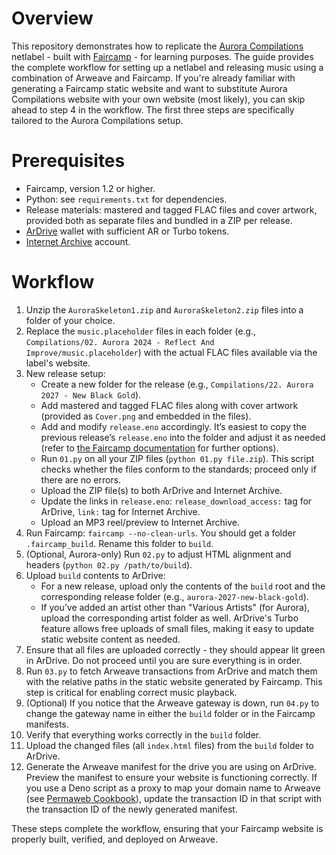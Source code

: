 # Overview

This repository demonstrates how to replicate the [Aurora Compilations](https://aurora-compilations.org) netlabel - built with [Faircamp](https://simonrepp.com/faircamp) - for learning purposes. The guide provides the complete workflow for setting up a netlabel and releasing music using a combination of Arweave and Faircamp. If you're already familiar with generating a Faircamp static website and want to substitute Aurora Compilations website with your own website (most likely), you can skip ahead to step 4 in the workflow. The first three steps are specifically tailored to the Aurora Compilations setup.

# Prerequisites

* Faircamp, version 1.2 or higher.
* Python: see `requirements.txt` for dependencies.
* Release materials: mastered and tagged FLAC files and cover artwork, provided both as separate files and bundled in a ZIP per release.
* [ArDrive](https://ardrive.io) wallet with sufficient AR or Turbo tokens.
* [Internet Archive](https://archive.org) account.

# Workflow

1. Unzip the `AuroraSkeleton1.zip` and `AuroraSkeleton2.zip` files into a folder of your choice.
2. Replace the `music.placeholder` files in each folder (e.g., `Compilations/02. Aurora 2024 - Reflect And Improve/music.placeholder`) with the actual FLAC files available via the label's website.
3. New release setup:
   * Create a new folder for the release (e.g., `Compilations/22. Aurora 2027 - New Black Gold`).
   * Add mastered and tagged FLAC files along with cover artwork (provided as `Cover.png` and embedded in the files).
   * Add and modify `release.eno` accordingly. It’s easiest to copy the previous release’s `release.eno` into the folder and adjust it as needed (refer to [the Faircamp documentation](https://simonrepp.com/faircamp/manual) for further options).
   * Run `01.py` on all your ZIP files (`python 01.py file.zip`). This script checks whether the files conform to the standards; proceed only if there are no errors.
   * Upload the ZIP file(s) to both ArDrive and Internet Archive.
   * Update the links in `release.eno`: `release_download_access:` tag for ArDrive, `link:` tag for Internet Archive.
   * Upload an MP3 reel/preview to Internet Archive.
4. Run Faircamp: `faircamp --no-clean-urls`. You should get a folder `.faircamp_build`. Rename this folder to `build`.
5. (Optional, Aurora-only) Run `02.py` to adjust HTML alignment and headers (`python 02.py /path/to/build`).
6. Upload `build` contents to ArDrive:
   * For a new release, upload only the contents of the `build` root and the corresponding release folder (e.g., `aurora-2027-new-black-gold`).
   * If you’ve added an artist other than "Various Artists" (for Aurora), upload the corresponding artist folder as well. ArDrive's Turbo feature allows free uploads of small files, making it easy to update static website content as needed.
7. Ensure that all files are uploaded correctly - they should appear lit green in ArDrive. Do not proceed until you are sure everything is in order.
8. Run `03.py` to fetch Arweave transactions from ArDrive and match them with the relative paths in the static website generated by Faircamp. This step is critical for enabling correct music playback.
9. (Optional) If you notice that the Arweave gateway is down, run `04.py` to change the gateway name in either the `build` folder or in the Faircamp manifests.
10. Verify that everything works correctly in the `build` folder.
11. Upload the changed files (all `index.html` files) from the `build` folder to ArDrive.
12. Generate the Arweave manifest for the drive you are using on ArDrive. Preview the manifest to ensure your website is functioning correctly. If you use a Deno script as a proxy to map your domain name to Arweave (see [Permaweb Cookbook](https://cookbook.arweave.dev)), update the transaction ID in that script with the transaction ID of the newly generated manifest.

These steps complete the workflow, ensuring that your Faircamp website is properly built, verified, and deployed on Arweave.
